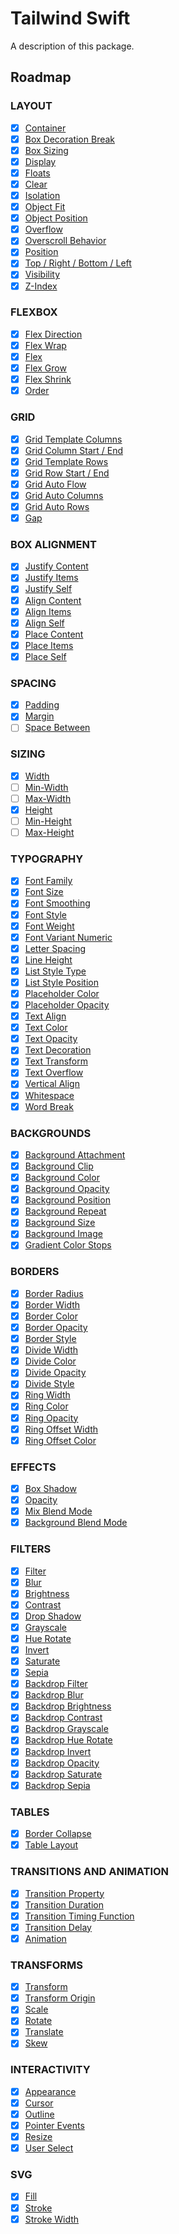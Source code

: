 # Tailwind Swift

A description of this package.

## Roadmap

### LAYOUT

- [x] [Container](https://tailwindcss.com/docs/container)
- [x] [Box Decoration Break](https://tailwindcss.com/docs/box-decoration-break)
- [x] [Box Sizing](https://tailwindcss.com/docs/box-sizing)
- [x] [Display](https://tailwindcss.com/docs/display)
- [x] [Floats](https://tailwindcss.com/docs/floats)
- [x] [Clear](https://tailwindcss.com/docs/clear)
- [x] [Isolation](https://tailwindcss.com/docs/isolation)
- [x] [Object Fit](https://tailwindcss.com/docs/object-fit)
- [x] [Object Position](https://tailwindcss.com/docs/object-position)
- [x] [Overflow](https://tailwindcss.com/docs/overflow)
- [x] [Overscroll Behavior](https://tailwindcss.com/docs/overscroll-behavior)
- [x] [Position](https://tailwindcss.com/docs/position)
- [x] [Top / Right / Bottom / Left](https://tailwindcss.com/docs/top-right-bottom-left)
- [x] [Visibility](https://tailwindcss.com/docs/visibility)
- [x] [Z-Index](https://tailwindcss.com/docs/z-index)

### FLEXBOX

- [x] [Flex Direction](https://tailwindcss.com/docs/flex-direction)
- [x] [Flex Wrap](https://tailwindcss.com/docs/flex-wrap)
- [x] [Flex](https://tailwindcss.com/docs/flex)
- [x] [Flex Grow](https://tailwindcss.com/docs/flex-grow)
- [x] [Flex Shrink](https://tailwindcss.com/docs/flex-shrink)
- [x] [Order](https://tailwindcss.com/docs/order)

### GRID

- [x] [Grid Template Columns](https://tailwindcss.com/docs/grid-template-columns)
- [x] [Grid Column Start / End](https://tailwindcss.com/docs/grid-column)
- [x] [Grid Template Rows](https://tailwindcss.com/docs/grid-template-rows)
- [x] [Grid Row Start / End](https://tailwindcss.com/docs/grid-row)
- [x] [Grid Auto Flow](https://tailwindcss.com/docs/grid-auto-flow)
- [x] [Grid Auto Columns](https://tailwindcss.com/docs/grid-auto-columns)
- [x] [Grid Auto Rows](https://tailwindcss.com/docs/grid-auto-rows)
- [x] [Gap](https://tailwindcss.com/docs/gap)

### BOX ALIGNMENT

- [x] [Justify Content](https://tailwindcss.com/docs/justify-content)
- [x] [Justify Items](https://tailwindcss.com/docs/justify-items)
- [x] [Justify Self](https://tailwindcss.com/docs/justify-self)
- [x] [Align Content](https://tailwindcss.com/docs/align-content)
- [x] [Align Items](https://tailwindcss.com/docs/align-items)
- [x] [Align Self](https://tailwindcss.com/docs/align-self)
- [x] [Place Content](https://tailwindcss.com/docs/place-content)
- [x] [Place Items](https://tailwindcss.com/docs/place-items)
- [x] [Place Self](https://tailwindcss.com/docs/place-self)

### SPACING

- [x] [Padding](https://tailwindcss.com/docs/padding)
- [x] [Margin](https://tailwindcss.com/docs/margin)
- [ ] [Space Between](https://tailwindcss.com/docs/space-between)

### SIZING

- [x] [Width](https://tailwindcss.com/docs/width)
- [ ] [Min-Width](https://tailwindcss.com/docs/min-width)
- [ ] [Max-Width](https://tailwindcss.com/docs/max-width)
- [x] [Height](https://tailwindcss.com/docs/height)
- [ ] [Min-Height](https://tailwindcss.com/docs/min-height)
- [ ] [Max-Height](https://tailwindcss.com/docs/max-height)

### TYPOGRAPHY

- [x] [Font Family](https://tailwindcss.com/docs/font-family)
- [x] [Font Size](https://tailwindcss.com/docs/font-size)
- [x] [Font Smoothing](https://tailwindcss.com/docs/font-smoothing)
- [x] [Font Style](https://tailwindcss.com/docs/font-style)
- [x] [Font Weight](https://tailwindcss.com/docs/font-weight)
- [x] [Font Variant Numeric](https://tailwindcss.com/docs/font-variant-numeric)
- [x] [Letter Spacing](https://tailwindcss.com/docs/letter-spacing)
- [x] [Line Height](https://tailwindcss.com/docs/line-height)
- [x] [List Style Type](https://tailwindcss.com/docs/list-style-type)
- [x] [List Style Position](https://tailwindcss.com/docs/list-style-position)
- [x] [Placeholder Color](https://tailwindcss.com/docs/placeholder-color)
- [x] [Placeholder Opacity](https://tailwindcss.com/docs/placeholder-opacity)
- [x] [Text Align](https://tailwindcss.com/docs/text-align)
- [x] [Text Color](https://tailwindcss.com/docs/text-color)
- [x] [Text Opacity](https://tailwindcss.com/docs/text-opacity)
- [x] [Text Decoration](https://tailwindcss.com/docs/text-decoration)
- [x] [Text Transform](https://tailwindcss.com/docs/text-transform)
- [x] [Text Overflow](https://tailwindcss.com/docs/text-overflow)
- [x] [Vertical Align](https://tailwindcss.com/docs/vertical-align)
- [x] [Whitespace](https://tailwindcss.com/docs/whitespace)
- [x] [Word Break](https://tailwindcss.com/docs/word-break)

### BACKGROUNDS

- [x] [Background Attachment](https://tailwindcss.com/docs/background-attachment)
- [x] [Background Clip](https://tailwindcss.com/docs/background-clip)
- [x] [Background Color](https://tailwindcss.com/docs/background-color)
- [x] [Background Opacity](https://tailwindcss.com/docs/background-opacity)
- [x] [Background Position](https://tailwindcss.com/docs/background-position)
- [x] [Background Repeat](https://tailwindcss.com/docs/background-repeat)
- [x] [Background Size](https://tailwindcss.com/docs/background-size)
- [x] [Background Image](https://tailwindcss.com/docs/background-image)
- [x] [Gradient Color Stops](https://tailwindcss.com/docs/gradient-color-stops)

### BORDERS

- [x] [Border Radius](https://tailwindcss.com/docs/border-radius)
- [x] [Border Width](https://tailwindcss.com/docs/border-width)
- [x] [Border Color](https://tailwindcss.com/docs/border-color)
- [x] [Border Opacity](https://tailwindcss.com/docs/border-opacity)
- [x] [Border Style](https://tailwindcss.com/docs/border-style)
- [x] [Divide Width](https://tailwindcss.com/docs/divide-width)
- [x] [Divide Color](https://tailwindcss.com/docs/divide-color)
- [x] [Divide Opacity](https://tailwindcss.com/docs/divide-opacity)
- [x] [Divide Style](https://tailwindcss.com/docs/divide-style)
- [x] [Ring Width](https://tailwindcss.com/docs/ring-width)
- [x] [Ring Color](https://tailwindcss.com/docs/ring-color)
- [x] [Ring Opacity](https://tailwindcss.com/docs/ring-opacity)
- [x] [Ring Offset Width](https://tailwindcss.com/docs/ring-offset-width)
- [x] [Ring Offset Color](https://tailwindcss.com/docs/ring-offset-color)

### EFFECTS

- [x] [Box Shadow](https://tailwindcss.com/docs/box-shadow)
- [x] [Opacity](https://tailwindcss.com/docs/opacity)
- [x] [Mix Blend Mode](https://tailwindcss.com/docs/mix-blend-mode)
- [x] [Background Blend Mode](https://tailwindcss.com/docs/background-blend-mode)

### FILTERS

- [x] [Filter](https://tailwindcss.com/docs/filter)
- [x] [Blur](https://tailwindcss.com/docs/blur)
- [x] [Brightness](https://tailwindcss.com/docs/brightness)
- [x] [Contrast](https://tailwindcss.com/docs/contrast)
- [x] [Drop Shadow](https://tailwindcss.com/docs/drop-shadow)
- [x] [Grayscale](https://tailwindcss.com/docs/grayscale)
- [x] [Hue Rotate](https://tailwindcss.com/docs/hue-rotate)
- [x] [Invert](https://tailwindcss.com/docs/invert)
- [x] [Saturate](https://tailwindcss.com/docs/saturate)
- [x] [Sepia](https://tailwindcss.com/docs/sepia)
- [x] [Backdrop Filter](https://tailwindcss.com/docs/backdrop-filter)
- [x] [Backdrop Blur](https://tailwindcss.com/docs/backdrop-blur)
- [x] [Backdrop Brightness](https://tailwindcss.com/docs/backdrop-brightness)
- [x] [Backdrop Contrast](https://tailwindcss.com/docs/backdrop-contrast)
- [x] [Backdrop Grayscale](https://tailwindcss.com/docs/backdrop-grayscale)
- [x] [Backdrop Hue Rotate](https://tailwindcss.com/docs/backdrop-hue-rotate)
- [x] [Backdrop Invert](https://tailwindcss.com/docs/backdrop-invert)
- [x] [Backdrop Opacity](https://tailwindcss.com/docs/backdrop-opacity)
- [x] [Backdrop Saturate](https://tailwindcss.com/docs/backdrop-saturate)
- [x] [Backdrop Sepia](https://tailwindcss.com/docs/backdrop-sepia)

### TABLES

- [x] [Border Collapse](https://tailwindcss.com/docs/border-collapse)
- [x] [Table Layout](https://tailwindcss.com/docs/table-layout)

### TRANSITIONS AND ANIMATION

- [x] [Transition Property](https://tailwindcss.com/docs/transition-property)
- [x] [Transition Duration](https://tailwindcss.com/docs/transition-duration)
- [x] [Transition Timing Function](https://tailwindcss.com/docs/transition-timing-function)
- [x] [Transition Delay](https://tailwindcss.com/docs/transition-delay)
- [x] [Animation](https://tailwindcss.com/docs/animation)

### TRANSFORMS

- [x] [Transform](https://tailwindcss.com/docs/transform)
- [x] [Transform Origin](https://tailwindcss.com/docs/transform-origin)
- [x] [Scale](https://tailwindcss.com/docs/scale)
- [x] [Rotate](https://tailwindcss.com/docs/rotate)
- [x] [Translate](https://tailwindcss.com/docs/translate)
- [x] [Skew](https://tailwindcss.com/docs/skew)

### INTERACTIVITY

- [x] [Appearance](https://tailwindcss.com/docs/appearance)
- [x] [Cursor](https://tailwindcss.com/docs/cursor)
- [x] [Outline](https://tailwindcss.com/docs/outline)
- [x] [Pointer Events](https://tailwindcss.com/docs/pointer-events)
- [x] [Resize](https://tailwindcss.com/docs/resize)
- [x] [User Select](https://tailwindcss.com/docs/user-select)

### SVG

- [x] [Fill](https://tailwindcss.com/docs/fill)
- [x] [Stroke](https://tailwindcss.com/docs/stroke)
- [x] [Stroke Width](https://tailwindcss.com/docs/stroke-width)
